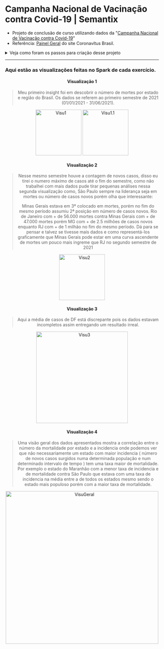 # Campanha Nacional de Vacinação contra Covid-19 | Semantix

- Projeto de conclusão de curso utilizando dados da "[Campanha Nacional de Vacinação contra Covid-19](https://mobileapps.saude.gov.br/esus-vepi/files/unAFkcaNDeXajurGB7LChj8SgQYS2ptm/04bd3419b22b9cc5c6efac2c6528100d_HIST_PAINEL_COVIDBR_06jul2021.rar)"
- Referência: [Painel Geral](https://covid.saude.gov.br/) do site Coronavítus Brasil.


<details>
<summary>Veja como foram os passos para criação desse projeto</summary>

#### 1. Enviar os dados para o hdfs
> Primeiro subi os containers Docker com `docker compose up` e acessei o container namenode.
>
> Criei o diretório no HDFS

````
hdfs dfs -mkdir -p /user/spark/projeto_final_basico 
````

>  Transferi os arquivos do Linux para o diretório HDFS criado.
 
 ````
 hdfs dfs -put /input/HIST_PAINEL_COVIDBR_2021_Parte1_06jul2021.csv /user/spark/projeto_final_basico
 ````
 
 ````
 hdfs dfs -put /input/HIST_PAINEL_COVIDBR_2021_Parte2_06jul2021.csv /user/spark/projeto_final_basico
 ````

#### 2. Otimizar todos os dados do hdfs para uma tabela Hive particionada por município.
> Dentro do Spark importei as blibliotecas e criei a SparkSession

````
import pyspark as spark
from pyspark.sql.functions import *

spark = SparkSession\
.builder\
.appName('Projeto final Básico - Campanha Nacional de Vacinação contra Covid-19')\
.config('spark.some.config.option', 'some-value')\
.enableHiveSupport()\
.getOrCreate()
````
> Li o arquivo csv e salvei no Dataframe **csv_df**

 ````
 csv_df = spark.read.csv('hdfs://namenode/user/spark/projeto_final_basico', sep=";",header=True, inferSchema=True, ignoreLeadingWhiteSpace=True, ignoreTrailingWhiteSpace=True)
 ````
 
````
csv_df.show(10, vertical=True)
````
 
> Visualizei o Schema, alterei o campo data para melhor visualização e verifiquei 30 linhas para entender melhor.

````
csv_df_to_unix = csv_df.withColumn('data', from_unixtime(unix_timestamp(df.data), 'dd-MM-yyyy'))
````

````
csv_df.printSchema()
````

````
csv_df_to_unix.show(30, vertical=True)
````

> Criei o Banco de dados "covid"

````
spark.sql("create database covid")
````

> Particionei por municipio

````
csv_df_to_unix.write.mode('overwrite').partitionBy('municipio').format('csv').saveAsTable('covid.municipio', path='hdfs://namenode:8020/user/hive/warehouse/covid_municipio/')
````

> Aquela verificação para ver se está tudo correto

````
!hdfs dfs -ls /user/hive/warehouse/covid_municipio
````

> Visualizei os bancos de dados existentes, selecionei o BD covid e visualizei as tabelas existentes ( até então somente a municipio )

````
spark.sql("SHOW DATABASES").show()
````

````
spark.sql("USE covid")
````

````
spark.sql("SHOW TABLES").show()
````

> Visualizei 200 linhas da tabela municipio para melhor compreensão

````
spark.sql("SELECT * FROM municipio").show(200,vertical=True)
````

#### 3. Criar as 3 vizualizações pelo Spark com os dados enviados para o HDFS

##### Como explicado no PDF os valores mostrados eram somente uma referẽncia, então deixei minha curiosidade rolar e criei visualizações únicas.

> Primeria visualização criada fiz em duas partes. ( As visualizações estão abaixo README )
>
> * 1 Visualização: Obitos estados do maior para o menor -> 1º Semestre 2021 (01/01/2021 - 30/06/2021)

````
estado_obitos = spark.sql("SELECT estado, MAX(obitosAcumulado) AS obitos FROM municipio WHERE estado IS NOT NULL GROUP BY estado ORDER BY obitos DESC")
````

````
estado_obitos.show()
````

> * 1.1 Visualização: Óbitos pelas regiões do Brasil e Brasil como um todo. ( Brasil inicia o ano de 2021 com 195.411 óbitos )

````
regiao_br_obitos = spark.sql("select regiao, max(obitosAcumulado) as obitos from municipio group by regiao order by obitos desc")
````

````
regiao_br_obitos.show()
````

> * 2 Visualização: Número total de casos novos no fim do primeiro semestre de 2021.

````
casos_novos = spark.sql("SELECT estado, sum(casosNovos) AS casos_novos FROM municipio where estado IS NOT NULL group by estado order by casos_novos desc")
````

````
casos_novos.show()
````

> * 3 Visualização: Valor médio de casos novos e óbitos diários no primeiro semestre por estado.

````
casos_obitos_media = spark.sql("SELECT estado, ROUND(SUM(casosNovos) / COUNT(data),2) AS media_casos_novos , ROUND(AVG(obitosAcumulado),2) AS media_obitos_diarios FROM municipio WHERE estado IS NOT NULL GROUP BY estado ORDER BY media_casos_novos DESC")
````

````
casos_obitos_media.show()
````

#### 4. Salvar a primeira visualização como tabela Hive

> Salvei a 1º como tabela HIVE

````
estado_obitos.write.format('csv').saveAsTable('Obitos_por_estado')
````

````
regiao_br_obitos.write.format('csv').saveAsTable('Obitos_por_regiao')
````

> Visualizei se foram salvas corretamente

````
spark.sql('SHOW TABLES').show()
````

#### 5. Salvar a segunda visualização com formato parquet e compressão snappy

> Salvei com formato parquet e compressão snappy

````
casos_novos.write.option('compression', 'snappy').parquet('/user/spark/projeto_final_basico/segunda_visualizacao')
````

> Conferindo se foi salvo corretamente

````
!hdfs dfs -ls '/user/spark/projeto_final_basico/segunda_visualizacao'
````

#### 6. Salvar a terceira visualização em um tópico no Kafka

> Converti para JSON e salvei em um tópico kafka.

````
casos_obitos_media.selectExpr("to_json(struct(*)) AS value").write.format('kafka').option('kafka.bootstrap.servers', 'kafka:9092').option('topic', 'casos_obitos_media').save()
````

````
topic = spark.read.format('kafka').option('kafka.bootstrap.servers', 'kafka:9092').option('subscribe','casos_obitos_media').load()
````

````
topic_media_casos_obitos = topic.select(col('value').cast('string'))
````

````
topic_media_casos_obitos.show(truncate = False)
````

#### 7. Criar a visualização pelo Spark com os dados enviados para o HDFS:

> Criei uma visualização geral no Spark com todos os dados enviados para o HDFS : Síntese de casos, óbitos, incidência e mortalidade

````
df_geral = csv_df.groupBy(['regiao', 'estado']).agg({'casosAcumulado':'max', 'obitosAcumulado':'max', 'populacaoTCU2019':'max'})
````

````
df_renomear_campos = df_geral.withColumnRenamed('max(populacaoTCU2019)','populacao').withColumnRenamed('max(casosAcumulado)', 'casos_acumulados').withColumnRenamed('max(obitosAcumulado)','obitos_acumulados')
````

````
df_geral_completo = (df_renomear_campos.withColumn('incidencia', round(df_renomear_campos['casos_acumulados']/df_renomear_campos['populacao']*100000,1)).withColumn('mortalidade', round(df_renomear_campos['obitos_acumulados']/df_renomear_campos['populacao']*100000,1)))
````

> Visualizei minha criação!

````
df_geral_completo.show(10)
````

#### 8. Salvar a visualização do exercício 6 em um tópico no Elastic

````
df_final = topic_media_casos_obitos
````

````
df_final.write.format("csv").save('hdfs://namenode/user/spark/projeto_final_basico/visualizacao3/covid_br.csv')
````

> Houve um problema :
> POR ALGUM MOTIVO QUE DESCONHEÇO E DEPOIS DE MUITA PESQUISA E DIVERSAS TENTATIVAS NÃO COMPREENDI O MOTIVO DO PORQUE O ARQUIVO "covid_elastic.csv" NÃO FOI LIDO PELO DATA VISUALIZER DO KIBANA..
>A mensagem que aparece é : 
> `[illegal_argument_exception] Could not find a timestamp in the sample provided`
>
> Como pesquisei mas sem sucesso para achar a solução e o tempo ficou apertado eu não pude concluir o último exercício.. Assim aproveitei esse momento e criei visualizações com prints das tabelas do Spark que estão na parte de baixo do corpo desse REAME.md


~9. Criar um dashboard no Elastic para visualização dos novos dados enviados~

> **Foi utilizado dados da campanha de vacição do COVID-19 onde foi feito ingestão dos dados no HDFS, depois os dados foram lidos com PySpark usando Jupyter Notebook, criação de DataFrames e suas operações, escrita das tabelas no Hive, Kafka e no ~Elastic e visualização de dashboards criada no Kibana.~**

</details>

---

### Aqui estão as visualizações feitas no Spark de cada exercício.


<div align="center">

#### Visualização 1

> Meu primeiro insight foi em descobrir o número de mortes por estado e região do Brasil. Os dados se referem ao primeiro semestre de 2021 (01/01/2021 - 31/06/2021). 

<img width="150" src="https://user-images.githubusercontent.com/87882835/206931458-4ac95125-3c56-4915-83b3-bb43dd82208a.png" alt="Visu1">
<img width="150" src="https://user-images.githubusercontent.com/87882835/206931461-78ef9ed8-2a6a-4021-8b88-59f3c278fb6e.png" alt="Visu1.1">

</div>

<div align="center">

#### Visualização 2

> Nesse mesmo semestre houve a contagem de novos casos, disso eu tirei o numero máximo de casos até o fim do semestre, como não trabalhei com mais dados pude tirar pequenas análises nessa segunda visualização como, São Paulo sempre na liderança seja em mortes ou número de casos novos porém olha que interessante:
>
>Minas Gerais estava em 3º colocado em mortes, porém no fim do mesmo período assumiu 2ª posição em número de casos novos.
>Rio de Janeiro com + de 56.000 mortes contra Minas Gerais com + de 47.000 mortes porém MG com + de 2.5 milhões de casos novos enquanto RJ com + de 1 milhão no fim do mesmo período. 
>Dá para se pensar e talvez se tivesse mais dados e como representá-los graficamente que Minas Gerais pode estar em uma curva ascendente de mortes um pouco mais ingreme que RJ no segundo semestre de 2021

<img width="150" src="https://user-images.githubusercontent.com/87882835/206931464-ec2fb484-993a-4a48-b631-ae6e72379cf5.png" alt="Visu2">

</div>

<div align="center">

#### Visualização 3

> Aqui a média de casos de DF está discrepante pois os dados estavam incompletos assim entregando um resultado irreal.

<img width="300" src="https://user-images.githubusercontent.com/87882835/206931469-9d6fd739-1266-4fb8-a119-c08439d3aec2.png" alt="Visu3">

</div>

<div align="center">

#### Visualização 4

> Uma visão geral dos dados apresentados mostra a correlação entre o número da mortalidade por estado e a incidencia onde podemos ver que não necessariamente um estado com maior incidencia ( número de novos casos surgidos numa determinada população e num determinado intervalo de tempo ) tem uma taxa maior de mortalidade. Por exemplo o estado do Maranhão com a menor taxa de incidencia e de mortalidade contra São Paulo que estava com uma taxa de incidencia na média entre a de todos os estados mesmo sendo o estado mais populoso porém com a maior taxa de mortalidade.

<img width="500" src="https://user-images.githubusercontent.com/87882835/206931471-99044b68-8907-42a5-81ae-cbf3ee8484c9.png" alt="VisuGeral">

</div>

